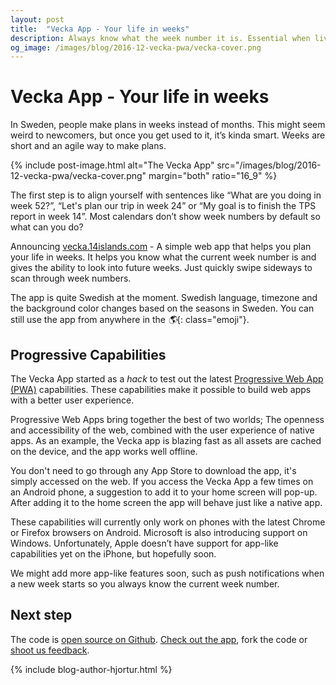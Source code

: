 ```yaml
---
layout: post
title:  "Vecka App - Your life in weeks"
description: Always know what the week number it is. Essential when living in Sweden.
og_image: /images/blog/2016-12-vecka-pwa/vecka-cover.png
---
```


# Vecka App - Your life in weeks

In Sweden, people make plans in weeks instead of months. This might seem weird to newcomers, but once you get used to it, it’s kinda smart. Weeks are short and an agile way to make plans.

{% include post-image.html alt="The Vecka App" src="/images/blog/2016-12-vecka-pwa/vecka-cover.png" margin="both" ratio="16_9" %}

The first step is to align yourself with sentences like “What are you doing in week 52?”, “Let's plan our trip in week 24” or “My goal is to finish the TPS report in week 14”. Most calendars don’t show week numbers by default so what can you do?

Announcing [vecka.14islands.com](https://vecka.14islands.com/) - A simple web app that helps you plan your life in weeks. It helps you know what the current week number is and gives the ability to look into future weeks. Just quickly swipe sideways to scan through week numbers.

The app is quite Swedish at the moment. Swedish language, timezone and the background color changes based on the seasons in Sweden. You can still use the app from anywhere in the *🌎*{: class="emoji"}.


## Progressive Capabilities

The Vecka App started as a *hack* to test out the latest [Progressive Web App (PWA)](https://developers.google.com/web/progressive-web-apps/) capabilities. These capabilities make it possible to build web apps with a better user experience.

Progressive Web Apps bring together the best of two worlds; The openness and accessibility of the web, combined with the user experience of native apps. As an example, the Vecka app is blazing fast as all assets are cached on the device, and the app works well offline.

You don't need to go through any App Store to download the app, it's simply accessed on the web. If you access the Vecka App a few times on an Android phone, a suggestion to add it to your home screen will pop-up. After adding it to the home screen the app will behave just like a native app.

These capabilities will currently only work on phones with the latest Chrome or Firefox browsers on Android. Microsoft is also introducing support on Windows. Unfortunately, Apple doesn’t have support for app-like capabilities yet on the iPhone, but hopefully soon.

We might add more app-like features soon, such as push notifications when a new week starts so you always know the current week number.


## Next step

The code is [open source on Github](https://github.com/14islands/vecka.14islands.com). [Check out the app](https://vecka.14islands.com/), fork the code or [shoot us feedback](https://twitter.com/14islands).

{% include blog-author-hjortur.html %}
